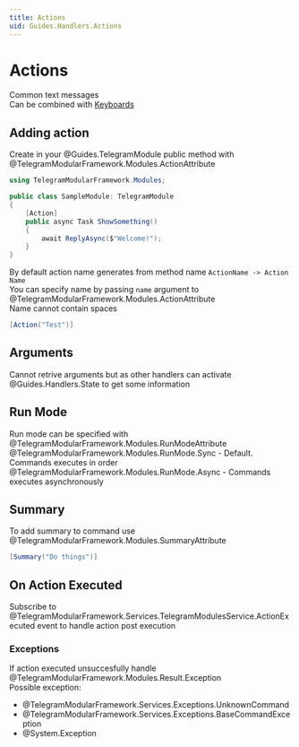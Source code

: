 ```yaml
---
title: Actions
uid: Guides.Handlers.Actions
---
```


# Actions

Common text messages  
Can be combined with [Keyboards](https://telegrambots.github.io/book/2/reply-markup.html#single-row-keyboard-markup)

## Adding action

Create in your @Guides.TelegramModule public method
with @TelegramModularFramework.Modules.ActionAttribute

```csharp
using TelegramModularFramework.Modules;

public class SampleModule: TelegramModule
{
    [Action]
    public async Task ShowSomething()
    {
        await ReplyAsync($"Welcome!");
    }
}
```

By default action name generates from method name `ActionName -> Action Name`  
You can specify name by passing `name` argument to @TelegramModularFramework.Modules.ActionAttribute  
Name cannot contain spaces

```csharp
[Action("Test")]
```

## Arguments

Cannot retrive arguments but as other handlers can activate @Guides.Handlers.State
to get some information

## Run Mode

Run mode can be specified with @TelegramModularFramework.Modules.RunModeAttribute  
@TelegramModularFramework.Modules.RunMode.Sync - Default. Commands executes in order  
@TelegramModularFramework.Modules.RunMode.Async - Commands executes asynchronously

## Summary

To add summary to command use @TelegramModularFramework.Modules.SummaryAttribute

```csharp
[Summary("Do things")]
```

## On Action Executed

Subscribe to @TelegramModularFramework.Services.TelegramModulesService.ActionExecuted event
to handle action post execution

### Exceptions

If action executed unsuccesfully handle @TelegramModularFramework.Modules.Result.Exception  
Possible exception:

- @TelegramModularFramework.Services.Exceptions.UnknownCommand
- @TelegramModularFramework.Services.Exceptions.BaseCommandException
- @System.Exception